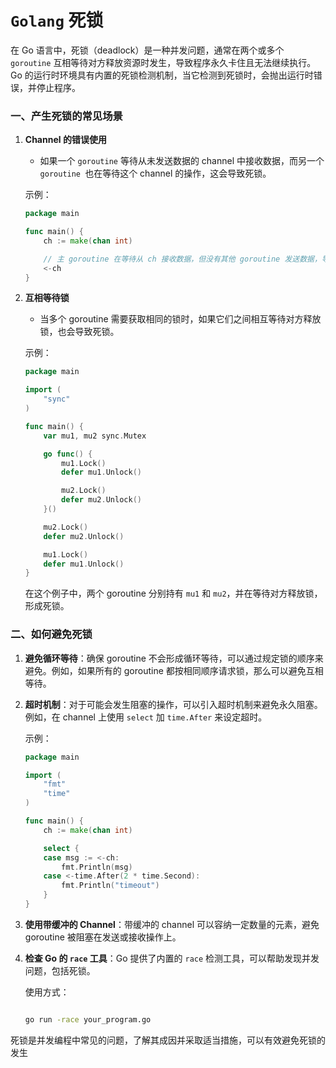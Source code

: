 # ``Golang`` 死锁

在 Go 语言中，死锁（deadlock）是一种并发问题，通常在两个或多个 ``goroutine`` 互相等待对方释放资源时发生，导致程序永久卡住且无法继续执行。Go 的运行时环境具有内置的死锁检测机制，当它检测到死锁时，会抛出运行时错误，并停止程序。

### 一、产生死锁的常见场景

1. **Channel 的错误使用**

   - 如果一个 ``goroutine`` 等待从未发送数据的 channel 中接收数据，而另一个 ``goroutine ``也在等待这个 channel 的操作，这会导致死锁。

   示例：

   ```go
   package main
   
   func main() {
       ch := make(chan int)
   
       // 主 goroutine 在等待从 ch 接收数据，但没有其他 goroutine 发送数据，导致死锁
       <-ch
   }
   ```

2. **互相等待锁**

   - 当多个 goroutine 需要获取相同的锁时，如果它们之间相互等待对方释放锁，也会导致死锁。

   示例：

   ```go
   package main
   
   import (
       "sync"
   )
   
   func main() {
       var mu1, mu2 sync.Mutex
   
       go func() {
           mu1.Lock()
           defer mu1.Unlock()
   
           mu2.Lock()
           defer mu2.Unlock()
       }()
   
       mu2.Lock()
       defer mu2.Unlock()
   
       mu1.Lock()
       defer mu1.Unlock()
   }
   ```

   在这个例子中，两个 goroutine 分别持有 `mu1` 和 `mu2`，并在等待对方释放锁，形成死锁。

### 二、如何避免死锁

1. **避免循环等待**：确保 goroutine 不会形成循环等待，可以通过规定锁的顺序来避免。例如，如果所有的 goroutine 都按相同顺序请求锁，那么可以避免互相等待。

2. **超时机制**：对于可能会发生阻塞的操作，可以引入超时机制来避免永久阻塞。例如，在 channel 上使用 `select` 加 `time.After` 来设定超时。

   示例：

   ```go
   package main
   
   import (
       "fmt"
       "time"
   )
   
   func main() {
       ch := make(chan int)
   
       select {
       case msg := <-ch:
           fmt.Println(msg)
       case <-time.After(2 * time.Second):
           fmt.Println("timeout")
       }
   }
   ```

3. **使用带缓冲的 Channel**：带缓冲的 channel 可以容纳一定数量的元素，避免 goroutine 被阻塞在发送或接收操作上。

4. **检查 Go 的 `race` 工具**：Go 提供了内置的 `race` 检测工具，可以帮助发现并发问题，包括死锁。

   使用方式：

   ```bash
   
   go run -race your_program.go
   ```

死锁是并发编程中常见的问题，了解其成因并采取适当措施，可以有效避免死锁的发生
